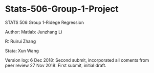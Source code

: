 # Stats-506-Group-1-Project
STATS 506 Group 1-Ridege Regression

Author:
Matlab: Junzhang Li

R: Ruirui Zhang

Stata: Xun Wang

Version log:
6 Dec 2018: Second submit, incorporated all coments from peer review
27 Nov 2018: First submit, initial draft. 
